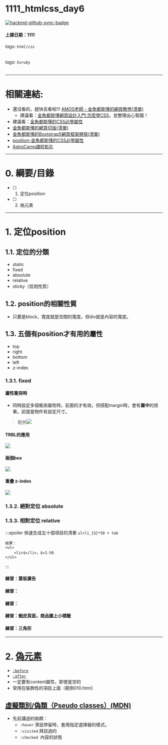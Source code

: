# 1111_htmlcss_day6

[![hackmd-github-sync-badge](https://hackmd.io/89Znenj0RdmayDkbMEdkEQ/badge)](https://hackmd.io/89Znenj0RdmayDkbMEdkEQ)


#### 上課日期：1111
###### tags: `html/css`
###### tags: `5xruby`


---
# 相關連結:
- 還沒看的，趕快去看啦!!! [AMOS老師 - 金魚都能懂的網頁教學(清單)](https://www.youtube.com/playlist?list=PLqivELodHt3iL9PgGHg0_EF86FwdiqCre)
	- 建議看：[金魚都能懂網頁設計入門:怎麼學CSS](https://youtu.be/h7wJ2YZarFc)，並整理出心智圖！
- 建議看：[金魚都能懂的CSS必學屬性](https://ithelp.ithome.com.tw/users/20112550/ironman/3803?sc=iThelpR)
- [金魚都能懂的網頁切版(清單)](https://www.youtube.com/playlist?list=PLqivELodHt3hxeuLX8PYaI8u1GcDaBoJo)
- [金魚都能懂的Bootstrap5網頁框架開發(清單)](https://www.youtube.com/playlist?list=PLqivELodHt3jq3oWBZfdhMu0GE7774HBW)
- [position-金魚都能懂的CSS必學屬性](https://ithelp.ithome.com.tw/articles/10253500)
- [AstroCamp課程影片](https://campus.5xruby.tw/courses/1136422/lectures/25361517)

---
# 0. 綱要/目錄
- [ ] 1. 定位position
- [ ] 2. 偽元素





---
# 1. 定位position
## 1.1. 定位的分類
* static
* fixed
* absolute
* relative
* sticky（炫炮性質）

## 1.2. position的相關性質
- 只要是block，寬度就是空間的寬度。但div就是內容的寬度。

## 1.3. 五個有position才有用的屬性
- top
- right
- bottom
- left
- z-index
### 1.3.1. fixed
#### 屬性衝突時
- 同時設定多個衝突屬性時，前面的才有效。但搭配margin時，會有**置中**的效果。前提是物件有設定尺寸。
> 範例![](https://i.imgur.com/xeuJYXT.png)
#### TRBL的應用
![](https://i.imgur.com/3JLj3jP.png)
#### 兩個box
![](https://i.imgur.com/5xamqfB.png)
#### 重疊 z-index
![](https://i.imgur.com/Rdzx7xI.png)


### 1.3.2. 絕對定位 absolute


### 1.3.3. 相對定位 relative

:::spoiler
快速生成五十個項目的清單
`ul>li_{$}*50 + tab`
```
結果：
<ul>
	<li>$</li>，$=1-50	
</ul>

```
:::
#### 練習：蓋板廣告
#### 練習：
#### 練習：
#### 練習：蝦皮頁面，商品圖上小標籤
#### 練習：三角形



---
# 2. [偽元素](https://developer.mozilla.org/zh-TW/docs/Web/CSS/pseudo-elements)
- [`:before`](https://developer.mozilla.org/zh-CN/docs/Web/CSS/::before)
- [`:after`](https://developer.mozilla.org/zh-CN/docs/Web/CSS/::after)
- 一定要有content屬性，即使是空的
- 常用在裝飾性的項目上面（範例010.html）


## [虛擬類別/偽類（Pseudo classes）(MDN)](https://developer.mozilla.org/zh-TW/docs/Web/CSS/Pseudo-classes)
- 先前講過的偽類：
	- `:hover` 滑鼠停留時，套用指定選擇器的樣式。
	- `:visited` 拜訪過的
	- `:checked `內容的狀態




